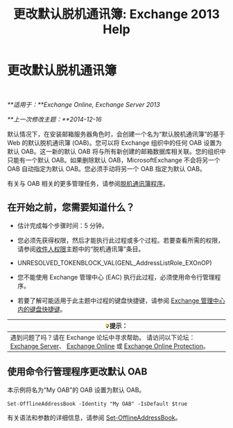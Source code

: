 ﻿---
title: '更改默认脱机通讯簿: Exchange 2013 Help'
TOCTitle: 更改默认脱机通讯簿
ms:assetid: 61abf78e-2543-4431-acc8-839e3c7a4548
ms:mtpsurl: https://technet.microsoft.com/zh-cn/library/Aa998569(v=EXCHG.150)
ms:contentKeyID: 50490698
ms.date: 01/11/2018
mtps_version: v=EXCHG.150
ms.translationtype: HT
---

# 更改默认脱机通讯簿

 

_**适用于：**Exchange Online, Exchange Server 2013_

_**上一次修改主题：**2014-12-16_

默认情况下，在安装邮箱服务器角色时，会创建一个名为“默认脱机通讯簿”的基于 Web 的默认脱机通讯簿 (OAB)。您可以将 Exchange 组织中的任何 OAB 设置为默认 OAB。这一新的默认 OAB 将与所有新创建的邮箱数据库相关联。您的组织中只能有一个默认 OAB。如果删除默认 OAB，MicrosoftExchange 不会将另一个 OAB 自动指定为默认 OAB。您必须手动将另一个 OAB 指定为默认 OAB。

有关与 OAB 相关的更多管理任务，请参阅[脱机通讯簿程序](offline-address-book-procedures-exchange-2013-help.md)。

## 在开始之前，您需要知道什么？

  - 估计完成每个步骤时间：5 分钟。

  - 您必须先获得权限，然后才能执行此过程或多个过程。若要查看所需的权限，请参阅[收件人权限](recipients-permissions-exchange-2013-help.md)主题中的“脱机通讯簿”条目。

  - UNRESOLVED\_TOKENBLOCK\_VAL(GENL\_AddressListRole\_EXOnOP)

  - 您不能使用 Exchange 管理中心 (EAC) 执行此过程，必须使用命令行管理程序。

  - 若要了解可能适用于此主题中过程的键盘快捷键，请参阅 [Exchange 管理中心内的键盘快捷键](keyboard-shortcuts-in-the-exchange-admin-center-exchange-online-protection-help.md)。

<table>
<thead>
<tr class="header">
<th><img src="images/Bb124558.tip(EXCHG.150).gif" title="提示" alt="提示" />提示：</th>
</tr>
</thead>
<tbody>
<tr class="odd">
<td>遇到问题了吗？请在 Exchange 论坛中寻求帮助。 请访问以下论坛：<a href="https://go.microsoft.com/fwlink/p/?linkid=60612">Exchange Server</a>、 <a href="https://go.microsoft.com/fwlink/p/?linkid=267542">Exchange Online</a> 或 <a href="https://go.microsoft.com/fwlink/p/?linkid=285351">Exchange Online Protection</a>。</td>
</tr>
</tbody>
</table>


## 使用命令行管理程序更改默认 OAB

本示例将名为“My OAB”的 OAB 设置为默认 OAB。

    Set-OfflineAddressBook -Identity "My OAB" -IsDefault $true

有关语法和参数的详细信息，请参阅 [Set-OfflineAddressBook](https://technet.microsoft.com/zh-cn/library/aa996330\(v=exchg.150\))。

